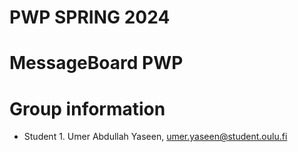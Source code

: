 # PWP SPRING 2024
# MessageBoard PWP
# Group information
* Student 1. Umer Abdullah Yaseen, umer.yaseen@student.oulu.fi
